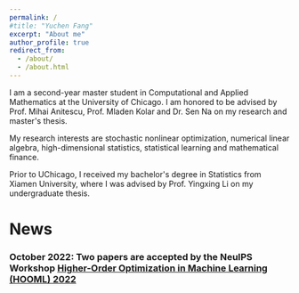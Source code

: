 ```yaml
---
permalink: /
#title: "Yuchen Fang"
excerpt: "About me"
author_profile: true
redirect_from: 
  - /about/
  - /about.html
---
```


I am a second-year master student in Computational and Applied Mathematics at the University of Chicago. I am honored to be advised by Prof. Mihai Anitescu, Prof. Mladen Kolar and Dr. Sen Na on my research and master's thesis.

My research interests are stochastic nonlinear optimization, numerical linear algebra, high-dimensional statistics, statistical learning and mathematical finance.

Prior to UChicago, I received my bachelor's degree in Statistics from Xiamen University, where I was advised by Prof. Yingxing Li on my undergraduate thesis.


News
===
### October 2022: Two papers are accepted by the NeuIPS Workshop [Higher-Order Optimization in Machine Learning (HOOML) 2022](https://order-up-ml.github.io)
